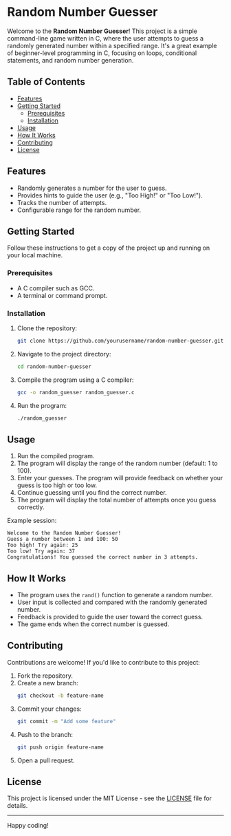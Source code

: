 # Random Number Guesser

Welcome to the **Random Number Guesser**! This project is a simple command-line game written in C, where the user attempts to guess a randomly generated number within a specified range. It's a great example of beginner-level programming in C, focusing on loops, conditional statements, and random number generation.

## Table of Contents

- [Features](#features)
- [Getting Started](#getting-started)
  - [Prerequisites](#prerequisites)
  - [Installation](#installation)
- [Usage](#usage)
- [How It Works](#how-it-works)
- [Contributing](#contributing)
- [License](#license)

## Features

- Randomly generates a number for the user to guess.
- Provides hints to guide the user (e.g., "Too High!" or "Too Low!").
- Tracks the number of attempts.
- Configurable range for the random number.

## Getting Started

Follow these instructions to get a copy of the project up and running on your local machine.

### Prerequisites

- A C compiler such as GCC.
- A terminal or command prompt.

### Installation

1. Clone the repository:
   ```bash
   git clone https://github.com/yourusername/random-number-guesser.git
   ```

2. Navigate to the project directory:
   ```bash
   cd random-number-guesser
   ```

3. Compile the program using a C compiler:
   ```bash
   gcc -o random_guesser random_guesser.c
   ```

4. Run the program:
   ```bash
   ./random_guesser
   ```

## Usage

1. Run the compiled program.
2. The program will display the range of the random number (default: 1 to 100).
3. Enter your guesses. The program will provide feedback on whether your guess is too high or too low.
4. Continue guessing until you find the correct number.
5. The program will display the total number of attempts once you guess correctly.

Example session:
```
Welcome to the Random Number Guesser!
Guess a number between 1 and 100: 50
Too high! Try again: 25
Too low! Try again: 37
Congratulations! You guessed the correct number in 3 attempts.
```

## How It Works

- The program uses the `rand()` function to generate a random number.
- User input is collected and compared with the randomly generated number.
- Feedback is provided to guide the user toward the correct guess.
- The game ends when the correct number is guessed.

## Contributing

Contributions are welcome! If you'd like to contribute to this project:

1. Fork the repository.
2. Create a new branch:
   ```bash
   git checkout -b feature-name
   ```
3. Commit your changes:
   ```bash
   git commit -m "Add some feature"
   ```
4. Push to the branch:
   ```bash
   git push origin feature-name
   ```
5. Open a pull request.

## License

This project is licensed under the MIT License - see the [LICENSE](LICENSE) file for details.

---

Happy coding!

